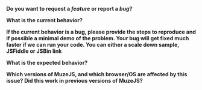 <!--
  Note: If the issue is about feature request, then please also create the same on our feedback website, with the issue id. We will prioritize the feature requests based on the upvotes on our feedback site. 
  Visit at: https://feedback.muzejs.org/
-->

**Do you want to request a *feature* or report a *bug*?**

**What is the current behavior?**

**If the current behavior is a bug, please provide the steps to reproduce and if possible a minimal demo of the problem. Your bug will get fixed much faster if we can run your code. You can either a scale down sample, JSFiddle or JSBin link**

**What is the expected behavior?**

**Which versions of MuzeJS, and which browser/OS are affected by this issue? Did this work in previous versions of MuzeJS?**
